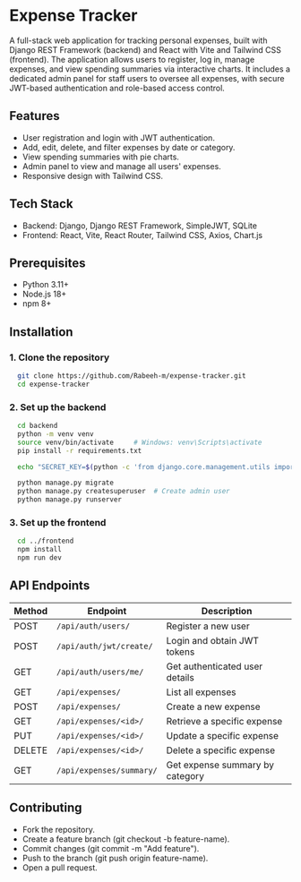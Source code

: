 # Expense Tracker

A full-stack web application for tracking personal expenses, built with Django REST Framework (backend) and React with Vite and Tailwind CSS (frontend). The application allows users to register, log in, manage expenses, and view spending summaries via interactive charts. It includes a dedicated admin panel for staff users to oversee all expenses, with secure JWT-based authentication and role-based access control.

## Features
- User registration and login with JWT authentication.
- Add, edit, delete, and filter expenses by date or category.
- View spending summaries with pie charts.
- Admin panel to view and manage all users' expenses.
- Responsive design with Tailwind CSS.

## Tech Stack
- Backend: Django, Django REST Framework, SimpleJWT, SQLite
- Frontend: React, Vite, React Router, Tailwind CSS, Axios, Chart.js

## Prerequisites
- Python 3.11+
- Node.js 18+
- npm 8+

## Installation

### 1. Clone the repository
```bash
  git clone https://github.com/Rabeeh-m/expense-tracker.git
  cd expense-tracker
```

### 2. Set up the backend
```bash
  cd backend
  python -m venv venv
  source venv/bin/activate     # Windows: venv\Scripts\activate
  pip install -r requirements.txt

  echo "SECRET_KEY=$(python -c 'from django.core.management.utils import get_random_secret_key; print(get_random_secret_key())')" > .env

  python manage.py migrate
  python manage.py createsuperuser  # Create admin user
  python manage.py runserver
```

### 3. Set up the frontend
```bash
  cd ../frontend
  npm install
  npm run dev
```

## API Endpoints

| Method | Endpoint                         | Description                     |
|--------|----------------------------------|---------------------------------|
| POST   | `/api/auth/users/`               | Register a new user             |
| POST   | `/api/auth/jwt/create/`          | Login and obtain JWT tokens     |
| GET    | `/api/auth/users/me/`            | Get authenticated user details  |
| GET    | `/api/expenses/`                 | List all expenses               |
| POST   | `/api/expenses/`                 | Create a new expense            |
| GET    | `/api/expenses/<id>/`            | Retrieve a specific expense     |
| PUT    | `/api/expenses/<id>/`            | Update a specific expense       |
| DELETE | `/api/expenses/<id>/`            | Delete a specific expense       |
| GET    | `/api/expenses/summary/`         | Get expense summary by category |

## Contributing
- Fork the repository.
- Create a feature branch (git checkout -b feature-name).
- Commit changes (git commit -m "Add feature").
- Push to the branch (git push origin feature-name).
- Open a pull request.
